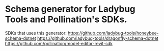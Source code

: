 # Schema generator for Ladybug Tools and Pollination's SDKs.

SDKs that uses this generator:
https://github.com/ladybug-tools/honeybee-schema-dotnet
https://github.com/ladybug-tools/dragonfly-schema-dotnet
https://github.com/pollination/model-editor-revit-sdk
